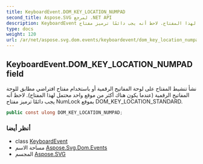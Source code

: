 ```yaml
---
title: KeyboardEvent.DOM_KEY_LOCATION_NUMPAD
second_title: Aspose.SVG لمرجع .NET API
description: KeyboardEvent مجال. نشأ تنشيط المفتاح على لوحة المفاتيح الرقمية أو باستخدام مفتاح افتراضي مطابق للوحة المفاتيح الرقمية عندما يكون هناك أكثر من موقع واحد محتمل لهذا المفتاح. لاحظ أنه يجب دائمًا ترميز مفتاح NumLock بموقع DOM_KEY_LOCATION_STANDARD.
type: docs
weight: 120
url: /ar/net/aspose.svg.dom.events/keyboardevent/dom_key_location_numpad/
---
```

## KeyboardEvent.DOM_KEY_LOCATION_NUMPAD field

نشأ تنشيط المفتاح على لوحة المفاتيح الرقمية أو باستخدام مفتاح افتراضي مطابق للوحة المفاتيح الرقمية (عندما يكون هناك أكثر من موقع واحد محتمل لهذا المفتاح). لاحظ أنه يجب دائمًا ترميز مفتاح NumLock بموقع DOM_KEY_LOCATION_STANDARD.

```csharp
public const ulong DOM_KEY_LOCATION_NUMPAD;
```

### أنظر أيضا

* class [KeyboardEvent](../)
* مساحة الاسم [Aspose.Svg.Dom.Events](../../keyboardevent/)
* المجسم [Aspose.SVG](../../../)


